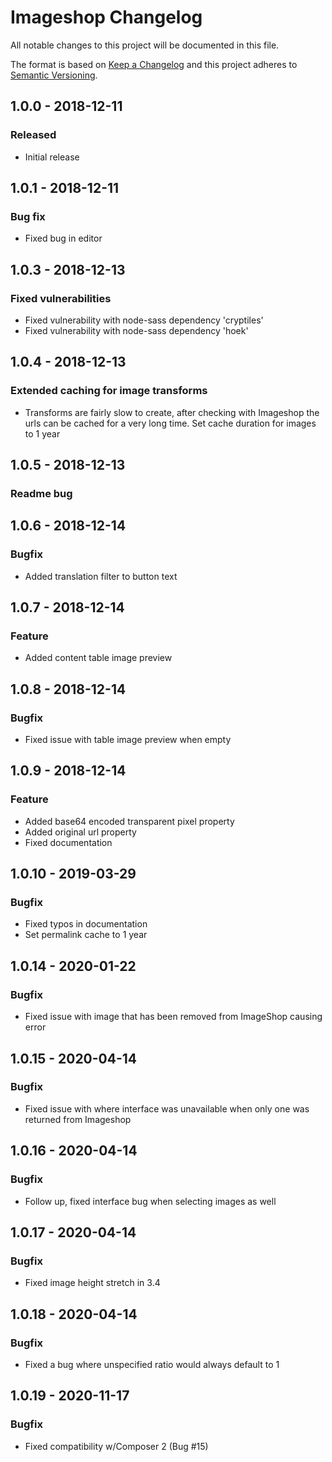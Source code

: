 # Imageshop Changelog

All notable changes to this project will be documented in this file.

The format is based on [Keep a Changelog](http://keepachangelog.com/) and this project adheres to [Semantic Versioning](http://semver.org/).

## 1.0.0 - 2018-12-11
### Released
- Initial release

## 1.0.1 - 2018-12-11
### Bug fix
- Fixed bug in editor

## 1.0.3 - 2018-12-13
### Fixed vulnerabilities
- Fixed vulnerability with node-sass dependency 'cryptiles'
- Fixed vulnerability with node-sass dependency 'hoek'

## 1.0.4 - 2018-12-13
### Extended caching for image transforms
- Transforms are fairly slow to create, after checking with Imageshop the urls can be cached for a very long time. Set cache duration for images to 1 year

## 1.0.5 - 2018-12-13
### Readme bug

## 1.0.6 - 2018-12-14
### Bugfix
- Added translation filter to button text

## 1.0.7 - 2018-12-14
### Feature
- Added content table image preview

## 1.0.8 - 2018-12-14
### Bugfix
- Fixed issue with table image preview when empty

## 1.0.9 - 2018-12-14
### Feature
- Added base64 encoded transparent pixel property
- Added original url property
- Fixed documentation

## 1.0.10 - 2019-03-29
### Bugfix
- Fixed typos in documentation
- Set permalink cache to 1 year

## 1.0.14 - 2020-01-22
### Bugfix
- Fixed issue with image that has been removed from ImageShop causing error

## 1.0.15 - 2020-04-14
### Bugfix
- Fixed issue with where interface was unavailable when only one was returned from Imageshop

## 1.0.16 - 2020-04-14
### Bugfix
- Follow up, fixed interface bug when selecting images as well

## 1.0.17 - 2020-04-14
### Bugfix
- Fixed image height stretch in 3.4

## 1.0.18 - 2020-04-14
### Bugfix
- Fixed a bug where unspecified ratio would always default to 1

## 1.0.19 - 2020-11-17
### Bugfix
- Fixed compatibility w/Composer 2 (Bug #15)